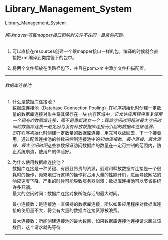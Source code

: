 # Library_Management_System
Library_Management_System

###### 解决maven项目mapper接口和映射文件不在同一目录的问题。 

1. 可以直接在resources创建一个跟mapper接口一样的包，编译的时候就会直接把xml编译到类路径下的包中。

2. 将两个文件都放在类路径包下，并且在pom.xml中添加文件扫描配置。

---
###### 数据库连接池

1. 什么是数据库连接池？  
数据库连接池（Database Connection Pooling）在程序初始化时创建一定数量的数据库连接对象并将其保存在一块
内存区域中，_它允许应用程序重复使用一个现有的数据库连接，而不是重新建立一个；释放空闲时间超过最大空闲时间的数据库连接一避免因为没有释放数据库连接而引起的数据库连接遗漏。_  
 即在程序初始化时创建一定数量的数据库连接，用完可以放回去，下一个接着用，通过配置连接池的参数来控制连接池中的*初始连接数、最小连接、最大连接、最大空闲时间*这些参数保证访问数据库的数量在一定可控制的范围内，防止系统崩溃，使用户的体验好。<br>
 
 2. 为什么使用数据库连接池？<br>
    数据库连接是一种关键、有限且昂贵的资源，创建和释放数据库连接是一个很耗时的操作，频繁地进行这样的操作将占用大量的性能开销，进而导致网站的响应速度下降，严重的时候可能导致服务器崩溃；数据库连接池可以节省系统许多开销。<br>
    最大的空闲时间：数据库连接对象所能存活的最大时间。
    
    最小连接数：是连接池一直保持的数据库连接，所以如果应用程序对数据库连接的使用量不大，将会有大量的数据库连接资源被浪费。
    
    最大连接数：所能创建连接池的最大数目，如果数据库连接池连接请求超过该数目，这个请求就先等待
    
 ---
 ###### 